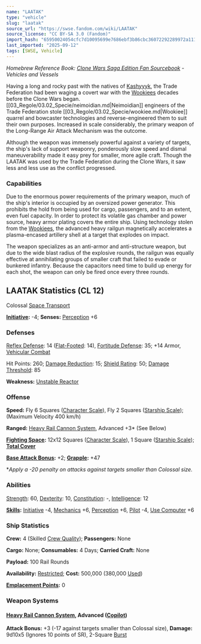 ```yaml
---
name: "LAATAK"
type: "vehicle"
slug: "laatak"
source_url: "https://swse.fandom.com/wiki/LAATAK"
source_license: "CC BY-SA 3.0 (Fandom)"
import_hash: "65950024054cfc7d10095699e7686ebf3b86cbc36072292289972a111ddd8fd2"
last_imported: "2025-09-12"
tags: [SWSE, Vehicle]
---
```

*Homebrew Reference Book: [Clone Wars Saga Edition Fan Sourcebook](https://swse.fandom.com/wiki/Clone_Wars_Saga_Edition_Fan_Sourcebook) - Vehicles and Vessels*

Having a long and rocky past with the natives of [Kashyyyk](https://swse.fandom.com/wiki/Kashyyyk), the Trade Federation had been waging a covert war with the [Wookiees](https://swse.fandom.com/wiki/Wookiees) decades before the Clone Wars began. [[03_Regole/03.02_Specie/neimoidian.md|Neimoidian]] engineers of the Trade Federation stole [[03_Regole/03.02_Specie/wookiee.md|Wookiee]] quarrel and bowcaster technologies and reverse-engineered them to suit their own purposes. Increased in scale considerably, the primary weapon of the Long-Range Air Attack Mechanism was the outcome.

Although the weapon was immensely powerful against a variety of targets, the ship's lack of support weaponry, ponderously slow speed and dismal maneuverability made it easy prey for smaller, more agile craft. Though the LAATAK was used by the Trade Federation during the Clone Wars, it saw less and less use as the conflict progressed.

### Capabilities
Due to the enormous power requirements of the primary weapon, much of the ship's interior is occupied by an oversized power generator. This prohibits the hold from being used for cargo, passengers, and to an extent, even fuel capacity. In order to protect its volatile gas chamber and power source, heavy armor plating covers the entire ship. Using technology stolen from the [Wookiees](https://swse.fandom.com/wiki/Wookiees), the advanced heavy railgun magnetically accelerates a plasma-encased artillery shell at a target that explodes on impact.

The weapon specializes as an anti-armor and anti-structure weapon, but due to the wide blast radius of the explosive rounds, the railgun was equally effective at annihilating groups of smaller craft that failed to evade or bunkered infantry. Because the capacitors need time to build up energy for each shot, the weapon can only be fired once every three rounds.

## LAATAK Statistics (CL 12)
Colossal [Space Transport](https://swse.fandom.com/wiki/Space_Transports)

**[Initiative](https://swse.fandom.com/wiki/Initiative):** -4; **Senses:** [Perception](https://swse.fandom.com/wiki/Perception) +6
### Defenses
[Reflex Defense](https://swse.fandom.com/wiki/Reflex_Defense_(Vehicles)): 14 ([Flat-Footed](https://swse.fandom.com/wiki/Flat-Footed): 14), [Fortitude Defense](https://swse.fandom.com/wiki/Fortitude_Defense_(Vehicles)): 35; +14 Armor, [Vehicular Combat](https://swse.fandom.com/wiki/Vehicular_Combat)

Hit Points: 260; [Damage Reduction](https://swse.fandom.com/wiki/Damage_Reduction): 15; [Shield Rating](https://swse.fandom.com/wiki/Shield_Rating): 50; [Damage Threshold](https://swse.fandom.com/wiki/Damage_Threshold_(Vehicles)): 85

**Weakness:** [Unstable Reactor](https://swse.fandom.com/wiki/Unstable_Reactor)
### Offense
**Speed:** Fly 6 Squares ([Character Scale](https://swse.fandom.com/wiki/Character_Scale)), Fly 2 Squares ([Starship Scale](https://swse.fandom.com/wiki/Starship_Scale)); (Maximum Velocity 400 km/h)

**Ranged:** [Heavy Rail Cannon System](https://swse.fandom.com/wiki/Heavy_Rail_Cannon_System), Advanced +3* (See Below)

**[Fighting Space](https://swse.fandom.com/wiki/Fighting_Space):** 12x12 Squares ([Character Scale](https://swse.fandom.com/wiki/Character_Scale)), 1 Square ([Starship Scale](https://swse.fandom.com/wiki/Starship_Scale)); **[Total Cover](https://swse.fandom.com/wiki/Total_Cover)**

**[Base Attack Bonus](https://swse.fandom.com/wiki/Base_Attack_Bonus):** +2; **[Grapple](https://swse.fandom.com/wiki/Grapple):** +47

**Apply a -20 penalty on attacks against targets smaller than Colossal size.*
### Abilities
[Strength](https://swse.fandom.com/wiki/Strength): 60, [Dexterity](https://swse.fandom.com/wiki/Dexterity): 10, [Constitution](https://swse.fandom.com/wiki/Constitution): -, [Intelligence](https://swse.fandom.com/wiki/Intelligence): 12

**[Skills](https://swse.fandom.com/wiki/Skills):** [Initiative](https://swse.fandom.com/wiki/Initiative) -4, [Mechanics](https://swse.fandom.com/wiki/Mechanics) +6, [Perception](https://swse.fandom.com/wiki/Perception) +6, [Pilot](https://swse.fandom.com/wiki/Pilot) -4, [Use Computer](https://swse.fandom.com/wiki/Use_Computer) +6
### Ship Statistics
**Crew:** 4 (Skilled [Crew Quality](https://swse.fandom.com/wiki/Crew_Quality)); **Passengers:** None

**Cargo:** None; **Consumables:** 4 Days; **Carried Craft:** None

**Payload:** 100 Rail Rounds

**Availability:** [Restricted](https://swse.fandom.com/wiki/Restricted); **Cost:** 500,000 (380,000 [Used](https://swse.fandom.com/wiki/Used))

**[Emplacement Points](https://swse.fandom.com/wiki/Emplacement_Points):** 0
### Weapon Systems
#### [**Heavy Rail Cannon System**](https://swse.fandom.com/wiki/Heavy_Rail_Cannon_System)**, Advanced ([Copilot](https://swse.fandom.com/wiki/Copilot))**
**Attack Bonus:** +3 (-17 against targets smaller than Colossal size), **Damage:** 9d10x5 (Ignores 10 points of SR), 2-Square [Burst](https://swse.fandom.com/wiki/Burst)